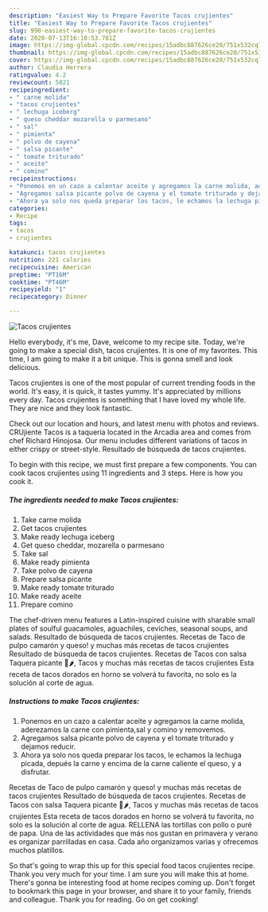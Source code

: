 ```yaml
---
description: "Easiest Way to Prepare Favorite Tacos crujientes"
title: "Easiest Way to Prepare Favorite Tacos crujientes"
slug: 990-easiest-way-to-prepare-favorite-tacos-crujientes
date: 2020-07-13T16:10:53.781Z
image: https://img-global.cpcdn.com/recipes/15adbc887626ce20/751x532cq70/tacos-crujientes-foto-principal.jpg
thumbnail: https://img-global.cpcdn.com/recipes/15adbc887626ce20/751x532cq70/tacos-crujientes-foto-principal.jpg
cover: https://img-global.cpcdn.com/recipes/15adbc887626ce20/751x532cq70/tacos-crujientes-foto-principal.jpg
author: Claudia Herrera
ratingvalue: 4.2
reviewcount: 5821
recipeingredient:
- " carne molida"
- "tacos crujientes"
- " lechuga iceberg"
- " queso cheddar mozarella o parmesano"
- " sal"
- " pimienta"
- " polvo de cayena"
- " salsa picante"
- " tomate triturado"
- " aceite"
- " comino"
recipeinstructions:
- "Ponemos en un cazo a calentar aceite y agregamos la carne molida, aderezamos la carne con pimienta,sal y comino y removemos."
- "Agregamos salsa picante polvo de cayena y el tomate triturado y dejamos reducir."
- "Ahora ya solo nos queda preparar los tacos, le echamos la lechuga picada, depués la carne y encima de la carne caliente el queso, y a disfrutar."
categories:
- Recipe
tags:
- tacos
- crujientes

katakunci: tacos crujientes 
nutrition: 221 calories
recipecuisine: American
preptime: "PT16M"
cooktime: "PT46M"
recipeyield: "1"
recipecategory: Dinner

---
```



![Tacos crujientes](https://img-global.cpcdn.com/recipes/15adbc887626ce20/751x532cq70/tacos-crujientes-foto-principal.jpg)

Hello everybody, it's me, Dave, welcome to my recipe site. Today, we're going to make a special dish, tacos crujientes. It is one of my favorites. This time, I am going to make it a bit unique. This is gonna smell and look delicious.

Tacos crujientes is one of the most popular of current trending foods in the world. It's easy, it is quick, it tastes yummy. It's appreciated by millions every day. Tacos crujientes is something that I have loved my whole life. They are nice and they look fantastic.

Check out our location and hours, and latest menu with photos and reviews. CRUjiente Tacos is a taqueria located in the Arcadia area and comes from chef Richard Hinojosa. Our menu includes different variations of tacos in either crispy or street-style. Resultado de búsqueda de tacos crujientes.


To begin with this recipe, we must first prepare a few components. You can cook tacos crujientes using 11 ingredients and 3 steps. Here is how you cook it.

<!--inarticleads1-->

##### The ingredients needed to make Tacos crujientes:

1. Take  carne molida
1. Get tacos crujientes
1. Make ready  lechuga iceberg
1. Get  queso cheddar, mozarella o parmesano
1. Take  sal
1. Make ready  pimienta
1. Take  polvo de cayena
1. Prepare  salsa picante
1. Make ready  tomate triturado
1. Make ready  aceite
1. Prepare  comino


The chef-driven menu features a Latin-inspired cuisine with sharable small plates of soulful guacamoles, aguachiles, ceviches, seasonal soups, and salads. Resultado de búsqueda de tacos crujientes. Recetas de Taco de pulpo camarón y queso! y muchas más recetas de tacos crujientes Resultado de búsqueda de tacos crujientes. Recetas de Tacos con salsa Taquera picante 🌮🌶, Tacos y muchas más recetas de tacos crujientes Esta receta de tacos dorados en horno se volverá tu favorita, no solo es la solución al corte de agua. 

<!--inarticleads2-->

##### Instructions to make Tacos crujientes:

1. Ponemos en un cazo a calentar aceite y agregamos la carne molida, aderezamos la carne con pimienta,sal y comino y removemos.
1. Agregamos salsa picante polvo de cayena y el tomate triturado y dejamos reducir.
1. Ahora ya solo nos queda preparar los tacos, le echamos la lechuga picada, depués la carne y encima de la carne caliente el queso, y a disfrutar.


Recetas de Taco de pulpo camarón y queso! y muchas más recetas de tacos crujientes Resultado de búsqueda de tacos crujientes. Recetas de Tacos con salsa Taquera picante 🌮🌶, Tacos y muchas más recetas de tacos crujientes Esta receta de tacos dorados en horno se volverá tu favorita, no solo es la solución al corte de agua. RELLENA las tortillas con pollo o puré de papa. Una de las actividades que más nos gustan en primavera y verano es organizar parrilladas en casa. Cada año organizamos varias y ofrecemos muchos platillos. 

So that's going to wrap this up for this special food tacos crujientes recipe. Thank you very much for your time. I am sure you will make this at home. There's gonna be interesting food at home recipes coming up. Don't forget to bookmark this page in your browser, and share it to your family, friends and colleague. Thank you for reading. Go on get cooking!
